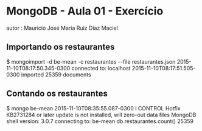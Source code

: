 # MongoDB - Aula 01 - Exercício
autor : Mauricio José Maria Ruiz Diaz Maciel

## Importando os restaurantes
$ mongoimport -d be-mean -c restaurantes --file restaurantes.json
2015-11-10T08:17:50.345-0300    connected to: localhost
2015-11-10T08:17:51.505-0300    imported 25359 documents

## Contando os restaurantes
$ mongo be-mean
2015-11-10T08:35:55.087-0300 I CONTROL  Hotfix KB2731284 or later update is not installed, will zero-out data files
MongoDB shell version: 3.0.7
connecting to: be-mean
db.restaurantes.count()
25359